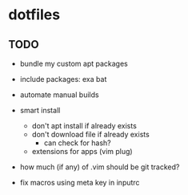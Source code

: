 # dotfiles

## TODO
- bundle my custom apt packages 

- include packages: 
    exa
    bat

- automate manual builds 

- smart install
    - don't apt install if already exists
    - don't download file if already exists 
        - can check for hash?
    - extensions for apps (vim plug)

- how much (if any) of .vim should be git tracked?

- fix macros using meta key in inputrc

